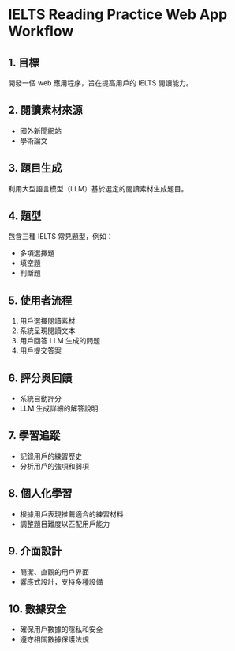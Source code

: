 # IELTS Reading Practice Web App Workflow

## 1. 目標

開發一個 web 應用程序，旨在提高用戶的 IELTS 閱讀能力。

## 2. 閱讀素材來源

- 國外新聞網站
- 學術論文

## 3. 題目生成

利用大型語言模型（LLM）基於選定的閱讀素材生成題目。

## 4. 題型

包含三種 IELTS 常見題型，例如：

- 多項選擇題
- 填空題
- 判斷題

## 5. 使用者流程

1. 用戶選擇閱讀素材
2. 系統呈現閱讀文本
3. 用戶回答 LLM 生成的問題
4. 用戶提交答案

## 6. 評分與回饋

- 系統自動評分
- LLM 生成詳細的解答說明

## 7. 學習追蹤

- 記錄用戶的練習歷史
- 分析用戶的強項和弱項

## 8. 個人化學習

- 根據用戶表現推薦適合的練習材料
- 調整題目難度以匹配用戶能力

## 9. 介面設計

- 簡潔、直觀的用戶界面
- 響應式設計，支持多種設備

## 10. 數據安全

- 確保用戶數據的隱私和安全
- 遵守相關數據保護法規
